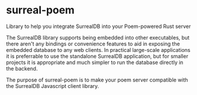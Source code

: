 # surreal-poem
Library to help you integrate SurrealDB into your Poem-powered Rust server

The SurrealDB library supports being embedded into other executables, but there aren't any bindings or convenience features to aid in exposing the embedded database to any web clients. In practical large-scale applications it is preferrable to use the standalone SurrealDB application, but for smaller projects it is appropriate and much simpler to run the database directly in the backend.

The purpose of surreal-poem is to make your poem server compatible with the SurrealDB Javascript client library.